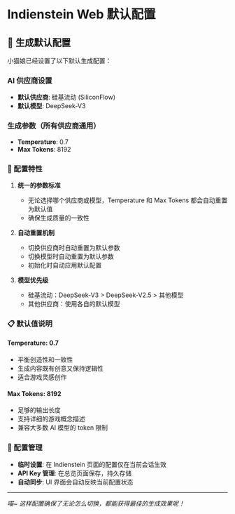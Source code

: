 # Indienstein Web 默认配置

## 🔧 生成默认配置

小猫娘已经设置了以下默认生成配置：

### AI 供应商设置
- **默认供应商**: 硅基流动 (SiliconFlow)
- **默认模型**: DeepSeek-V3

### 生成参数（所有供应商通用）
- **Temperature**: 0.7
- **Max Tokens**: 8192

### 🎯 配置特性

1. **统一的参数标准**
   - 无论选择哪个供应商或模型，Temperature 和 Max Tokens 都会自动重置为默认值
   - 确保生成质量的一致性

2. **自动重置机制**
   - 切换供应商时自动重置为默认参数
   - 切换模型时自动重置为默认参数
   - 初始化时自动应用默认配置

3. **模型优先级**
   - 硅基流动：DeepSeek-V3 > DeepSeek-V2.5 > 其他模型
   - 其他供应商：使用各自的默认模型

### 📋 默认值说明

#### Temperature: 0.7
- 平衡创造性和一致性
- 生成内容既有创意又保持逻辑性
- 适合游戏灵感创作

#### Max Tokens: 8192
- 足够的输出长度
- 支持详细的游戏概念描述
- 兼容大多数 AI 模型的 token 限制

### 🔄 配置管理

- **临时设置**: 在 Indienstein 页面的配置仅在当前会话生效
- **API Key 管理**: 在总览页面保存，持久存储
- **自动同步**: UI 界面会自动反映当前配置状态

---

*喵~ 这样配置确保了无论怎么切换，都能获得最佳的生成效果呢！* 
